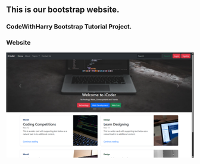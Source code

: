 ## This is our bootstrap website.

### CodeWithHarry Bootstrap Tutorial Project.

### Website
![Website](./screenshots/bootstrap.png)
